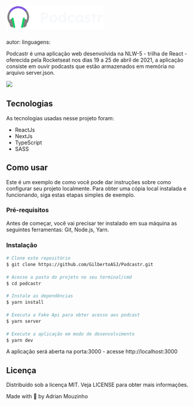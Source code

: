 # <img src='public/logo.svg'>

autor: linguagens:

Podcastr é uma aplicação web desenvolvida na NLW-5 - trilha de React - oferecida pela Rocketseat nos dias 19 a 25 de abril de 2021, a aplicação consiste em ouvir podcasts que estão armazenados em memória no arquivo server.json.

<img src='https://user-images.githubusercontent.com/81526654/121195249-d3fffe00-c845-11eb-97ed-efcf1324b23a.png'>

## Tecnologias
As tecnologias usadas nesse projeto foram:
+ ReactJs
+ NextJs
+ TypeScript
+ SASS

## Como usar
Este é um exemplo de como você pode dar instruções sobre como configurar seu projeto localmente. Para obter uma cópia local instalada e funcionando, siga estas etapas simples de exemplo.

### Pré-requisitos
Antes de começar, você vai precisar ter instalado em sua máquina as seguintes ferramentas: Git, Node.js, Yarn.

### Instalação
```bash
# Clone este repositório
$ git clone https://github.com/GilbertoASJ/Podcastr.git

# Acesse a pasta do projeto no seu terminal/cmd
$ cd podcastr

# Instale as dependências
$ yarn install

# Executa a Fake Api para obter acesso aos podcast
$ yarn server

# Execute a aplicação em modo de desenvolvimento
$ yarn dev
```

A aplicação será aberta na porta:3000 - acesse http://localhost:3000

## Licença
Distribuído sob a licença MIT. Veja LICENSE para obter mais informações.

Made with 💜 by Adrian Mouzinho
